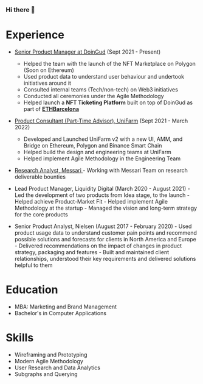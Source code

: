 ### Hi there 👋
  # Experience 
   - [Senior Product Manager at DoinGud](https://twitter.com/DoinGudHQ) (Sept 2021 - Present)
        - Helped the team with the launch of the NFT Marketplace on Polygon (Soon on Ethereum)
        - Used product data to understand user behaviour and undertook initiatives around it
        - Consulted internal teams (Tech/non-tech) on Web3 initiatives 
        - Conducted all ceremonies under the Agile Methodology
        - Helped launch a **NFT Ticketing Platform** built on top of DoinGud as part of [**ETHBarcelona**](https://twitter.com/eth_barcelona)


   - [Product Consultant (Part-Time Advisor), UniFarm](https://twitter.com/unifarm_) (Sept 2021 - March 2022)
        - Developed and Launched UniFarm v2 with a new UI, AMM, and Bridge on Ethereum, Polygon and Binance Smart Chain
        - Helped build the design and engineering teams at UniFarm
        - Helped implement Agile Methodology in the Engineering Team
  
  
  - [Research Analyst, Messari  ](https://twitter.com/MessariCrypto) 
        - Working with Messari Team on research deliverable bounties


  - Lead Product Manager, Liquidity Digital (March 2020 - August 2021)
        - Led the development of two products from Idea stage, to the launch
        - Helped achieve Product-Market Fit
        - Helped implement Agile Methodology at the startup
        - Managed the vision and long-term strategy for the core products


  - Senior Product Analyst, Nielsen (August 2017 - February 2020)
        -  Used product usage data to understand customer pain points and recommend possible solutions and forecasts for clients in North America and Europe
        -  Delivered recommendations on the impact of changes in product strategy, packaging and features
        -  Built and maintained client relationships, understood their key requirements and delivered solutions helpful to them


  # Education
   - MBA: Marketing and Brand Management
   - Bachelor's in Computer Applications


  # Skills
   - Wireframing and Prototyping
   - Modern Agile Methodology
   - User Research and Data Analytics
   - Subgraphs and Querying
    
